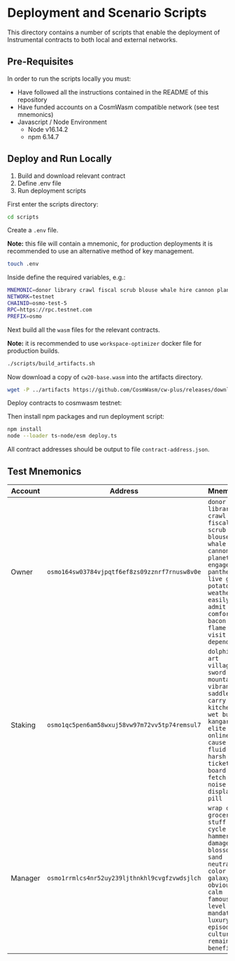 # Deployment and Scenario Scripts

This directory contains a number of scripts that enable the deployment of Instrumental contracts to both local and external networks.

## Pre-Requisites

In order to run the scripts locally you must:

* Have followed all the instructions contained in the README of this repository
* Have funded accounts on a CosmWasm compatible network (see test mnemonics)
* Javascript / Node Environment
  * Node v16.14.2
  * npm 6.14.7

## Deploy and Run Locally

1. Build and download relevant contract
2. Define .env file
3. Run deployment scripts

First enter the scripts directory:

```bash
cd scripts
```

Create a `.env` file.

**Note:** this file will contain a mnemonic, for production deployments it is recommended to use an alternative method of key management.

```bash
touch .env
```

Inside define the required variables, e.g.:

```bash
MNEMONIC=donor library crawl fiscal scrub blouse whale hire cannon planet engage bar panther live gym potato weather easily admit comfort bacon flame visit depend
NETWORK=testnet
CHAINID=osmo-test-5
RPC=https://rpc.testnet.com
PREFIX=osmo
```

Next build all the `wasm` files for the relevant contracts.

**Note:** it is recommended to use `workspace-optimizer` docker file for production builds.

```bash
./scripts/build_artifacts.sh
```

Now download a copy of `cw20-base.wasm` into the artifacts directory.

```bash
wget -P ../artifacts https://github.com/CosmWasm/cw-plus/releases/download/v1.1.0/cw20_base.wasm
```

Deploy contracts to cosmwasm testnet:

Then install npm packages and run deployment script:

```bash
npm install
node --loader ts-node/esm deploy.ts
```

All contract addresses should be output to file `contract-address.json`.

## Test Mnemonics

| Account   | Address                                       | Mnemonic                                                                                                                                                                   |
| --------- | --------------------------------------------- | -------------------------------------------------------------------------------------------------------------------------------------------------------------------------- |
| Owner     | `osmo164sw03784vjpqtf6ef8zs09zznrf7rnusw8v0e` | `donor library crawl fiscal scrub blouse whale hire cannon planet engage bar panther live gym potato weather easily admit comfort bacon flame visit depend` |
| Staking   | `osmo1qc5pen6am58wxuj58vw97m72vv5tp74remsul7` | `dolphin art village sword mountain vibrant saddle carry kitchen wet burger kangaroo elite online cause fluid harsh ticket board wave fetch noise display pill` |
| Manager   | `osmo1rrmlcs4nr52uy239ljthnkhl9cvgfzvwdsjlch` | `wrap chair grocery stuff cycle fold hammer damage blossom sand neutral color galaxy obvious calm famous sun level mandate luxury episode culture remain benefit` |
